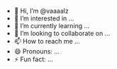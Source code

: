 - 👋 Hi, I’m @vaaaalz
- 👀 I’m interested in ...
- 🌱 I’m currently learning ...
- 💞️ I’m looking to collaborate on ...
- 📫 How to reach me ...
- 😄 Pronouns: ...
- ⚡ Fun fact: ...

<!---
vaaaalz/vaaaalz is a ✨ special ✨ repository because its `README.md` (this file) appears on your GitHub profile.
You can click the Preview link to take a look at your changes.
--->

